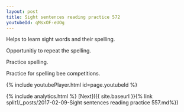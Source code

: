 ```yaml
---
layout: post
title: Sight sentences reading practice 572
youtubeId: qMsxOF-eUOg
---
```

 
 
Helps to learn sight words and their spelling.

Opportunitiy to repeat the spelling. 

Practice spelling. 
 
Practice for spelling bee competitions. 
 
{% include youtubePlayer.html id=page.youtubeId %}
 
 
{% include analytics.html %} 
[Next]({{ site.baseurl }}{% link  split1/_posts/2017-02-09-Sight sentences reading practice 557.md%})
 
